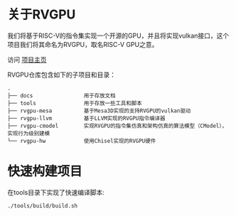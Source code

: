 # 关于RVGPU
我们将基于RISC-V的指令集实现一个开源的GPU，并且将实现vulkan接口，这个项目我们将其命名为RVGPU，取名RISC-V GPU之意。

访问 [项目主页](http://10.100.101.58:10000/)

RVGPU仓库包含如下的子项目和目录：
```
.  
├── docs                用于存放文档  
├── tools               用于存放一些工具和脚本  
├── rvgpu-mesa          基于Mesa3D实现的支持RVGPU的vulkan驱动
├── rvgpu-llvm          基于LLVM实现的RVGPU指令编译器  
├── rvgpu-cmodel        实现RVGPU的指令集仿真和架构仿真的算法模型（CModel），实现行为级别建模
└── rvgpu-hw            使用Chisel实现的RVGPU硬件 
```

# 快速构建项目
在tools目录下实现了快速编译脚本:
```
./tools/build/build.sh
```
